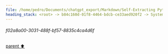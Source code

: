 ```yaml
---
file: /home/pedro/Documents/chatgpt_export/Markdown/Self-Extracting Python Script Framework.md
heading_stack: <root> -> b84c160d-01f8-4464-bdcb-ce33aed920f2 -> System -> 223bd57b-5a68-450f-8413-2c9aaa3de884 -> System -> aaa2f0a0-5c47-46c8-9517-226c34230146 -> User -> 0fec26b9-8a0c-4dfc-b842-fb7cf4697924 -> Assistant -> Problem Exploration and Design Specification -> Problem Statement -> Core Components -> Data Packing -> Data Unpacking -> Operation Interfaces -> Script Generation -> Specifications -> aaa28cbe-9139-4539-915e-cee347975b63 -> User -> 2d6e1ca0-1786-4102-b30e-5545b9b2f1e0 -> Assistant -> aaa2fcae-5154-4dac-91c6-f8c98e0dba1f -> User -> e7d6cadc-2ed5-4673-aa24-5eabdf011818 -> Assistant -> 4ab984b5-d8c1-4463-83b0-dd85ff18f35f -> Tool -> 2e7a6320-a857-4f06-9c46-2438d80bb331 -> Assistant -> 30890fc7-d405-44a9-b4b4-5755b79309c7 -> Assistant -> 8cfa77c9-ffc0-42a1-b070-72225b99093d -> Tool -> 682274cb-508e-40ea-b309-1c8ae23ed8ad -> Assistant -> aaa2c4c9-6f1b-496c-98e9-fb1ccce31bff -> User -> f58e1ce0-a2bf-4b5a-8a83-c57d7ae7b39d -> Assistant -> fb30f088-a47f-4bd3-880d-f080eedfdb46 -> Tool -> 677e81ba-f9f5-4ba1-83af-d8d440a13496 -> Assistant -> aaa2c27f-0250-48cb-add7-fd54540b0234 -> User -> f02a8a00-3031-488f-bf57-8835c4ca4d6f
---
```

###### f02a8a00-3031-488f-bf57-8835c4ca4d6f
[parent ⬆️](#aaa2c27f-0250-48cb-add7-fd54540b0234)
